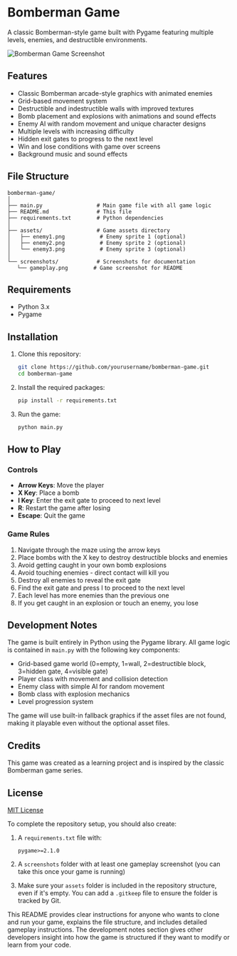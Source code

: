 
# Bomberman Game

A classic Bomberman-style game built with Pygame featuring multiple levels, enemies, and destructible environments.

![Bomberman Game Screenshot](screenshots/gameplay.png)

## Features

- Classic Bomberman arcade-style graphics with animated enemies
- Grid-based movement system
- Destructible and indestructible walls with improved textures
- Bomb placement and explosions with animations and sound effects
- Enemy AI with random movement and unique character designs
- Multiple levels with increasing difficulty
- Hidden exit gates to progress to the next level
- Win and lose conditions with game over screens
- Background music and sound effects

## File Structure

```
bomberman-game/
│
├── main.py                 # Main game file with all game logic
├── README.md               # This file
├── requirements.txt        # Python dependencies
│
├── assets/                 # Game assets directory
│   ├── enemy1.png           # Enemy sprite 1 (optional)
│   ├── enemy2.png           # Enemy sprite 2 (optional)
│   └── enemy3.png           # Enemy sprite 3 (optional)
│
└── screenshots/            # Screenshots for documentation
   └── gameplay.png        # Game screenshot for README
```

## Requirements

- Python 3.x
- Pygame

## Installation

1. Clone this repository:

    ```bash
    git clone https://github.com/yourusername/bomberman-game.git
    cd bomberman-game
    ```

2. Install the required packages:

    ```bash
    pip install -r requirements.txt
    ```

3. Run the game:

    ```bash
    python main.py
    ```

## How to Play

### Controls

- **Arrow Keys**: Move the player
- **X Key**: Place a bomb
- **I Key**: Enter the exit gate to proceed to next level
- **R**: Restart the game after losing
- **Escape**: Quit the game

### Game Rules

1. Navigate through the maze using the arrow keys
2. Place bombs with the X key to destroy destructible blocks and enemies
3. Avoid getting caught in your own bomb explosions
4. Avoid touching enemies - direct contact will kill you
5. Destroy all enemies to reveal the exit gate
6. Find the exit gate and press I to proceed to the next level
7. Each level has more enemies than the previous one
8. If you get caught in an explosion or touch an enemy, you lose

## Development Notes

The game is built entirely in Python using the Pygame library. All game logic is contained in `main.py` with the following key components:

- Grid-based game world (0=empty, 1=wall, 2=destructible block, 3=hidden gate, 4=visible gate)
- Player class with movement and collision detection
- Enemy class with simple AI for random movement
- Bomb class with explosion mechanics
- Level progression system

The game will use built-in fallback graphics if the asset files are not found, making it playable even without the optional asset files.

## Credits

This game was created as a learning project and is inspired by the classic Bomberman game series.

## License

[MIT License](LICENSE)

To complete the repository setup, you should also create:

1. A `requirements.txt` file with:
    ```
    pygame>=2.1.0
    ```

2. A `screenshots` folder with at least one gameplay screenshot (you can take this once your game is running)

3. Make sure your `assets` folder is included in the repository structure, even if it's empty. You can add a `.gitkeep` file to ensure the folder is tracked by Git.

This README provides clear instructions for anyone who wants to clone and run your game, explains the file structure, and includes detailed gameplay instructions. The development notes section gives other developers insight into how the game is structured if they want to modify or learn from your code.
